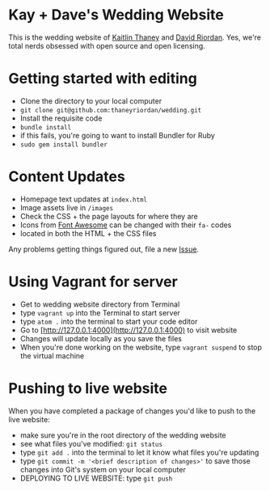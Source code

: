 Kay + Dave's Wedding Website
=============================
This is the wedding website of [Kaitlin Thaney](http://twitter.com/kaythaney) and [David Riordan](http://twitter.com/riordan). Yes, we're total nerds obsessed with open source and open licensing.

# Getting started with editing
* Clone the directory to your local computer
 * `git clone git@github.com:thaneyriordan/wedding.git`
* Install the requisite code
 * `bundle install`
  * if this fails, you're going to want to install Bundler for Ruby
   * `sudo gem install bundler`

# Content Updates
* Homepage text updates at `index.html`
* Image assets live in `/images`
 * Check the CSS + the page layouts for where they are
* Icons from [Font Awesome](https://fortawesome.github.io/Font-Awesome/) can be changed with their `fa-` codes
 * located in both the HTML + the CSS files

Any problems getting things figured out, file a new [Issue](https://github.com/thaneyriordan/wedding/issues).


# Using Vagrant for server
* Get to wedding website directory from Terminal
* type `vagrant up` into the Terminal to start server
* type `atom .` into the terminal to start your code editor
* Go to [http://127.0.0.1:4000](http://127.0.0.1:4000) to visit website
* Changes will update locally as you save the files
* When you're done working on the website, type `vagrant suspend` to stop the virtual machine


# Pushing to live website
When you have completed a package of changes you'd like to push to the live website:
* make sure you're in the root directory of the wedding website
* see what files you've modified: `git status`
* type `git add .` into the terminal to let it know what files you're updating
* type `git commit -m '<brief description of changes>'` to save those changes into Git's system on your local computer
* DEPLOYING TO LIVE WEBSITE: type `git push`
